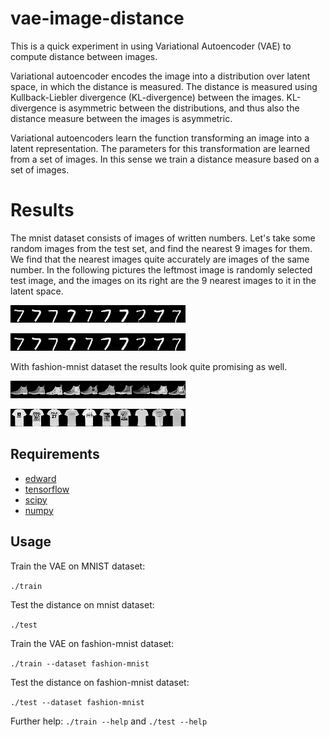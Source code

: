 # vae-image-distance

This is a quick experiment in using Variational Autoencoder (VAE) to compute distance between images.

Variational autoencoder encodes the image into a distribution over latent space, in which the distance is measured. The distance is measured using Kullback-Liebler divergence (KL-divergence) between the images. KL-divergence is asymmetric between the distributions, and thus also the distance measure between the images is asymmetric. 

Variational autoencoders learn the function transforming an image into a latent representation. The parameters for this transformation are learned from a set of images. In this sense we train a distance measure based on a set of images.

# Results

The mnist dataset consists of images of written numbers. Let's take some random images from the test set, and find the nearest 9 images for them. We find that the nearest images quite accurately are images of the same number. In the following pictures the leftmost image is randomly selected test image, and the images on its right are the 9 nearest images to it in the latent space.

![Screenshot](images/example1.png)

![Screenshot](images/example1.png)

With fashion-mnist dataset the results look quite promising as well.

![Screenshot](images/example3.png)

![Screenshot](images/example4.png)


## Requirements

- [edward](http://edwardlib.org)
- [tensorflow](https://www.tensorflow.org)
- [scipy](https://www.scipy.org/scipylib/index.html)
- [numpy](http://www.numpy.org/)


## Usage

Train the VAE on MNIST dataset:

`./train`

Test the distance on mnist dataset:

`./test`

Train the VAE on fashion-mnist dataset:

`./train --dataset fashion-mnist`

Test the distance on fashion-mnist dataset:

`./test --dataset fashion-mnist`

Further help: `./train --help` and `./test --help`

